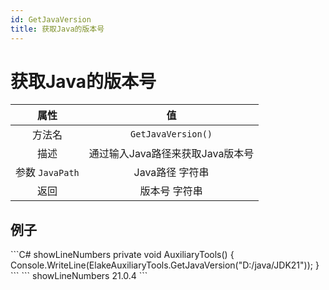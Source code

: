 ```yaml
---
id: GetJavaVersion
title: 获取Java的版本号
---
```


# 获取Java的版本号

|      属性       |                值                |
| :-------------: | :------------------------------: |
|     方法名      |        `GetJavaVersion()`        |
|      描述       | 通过输入Java路径来获取Java版本号 |
| 参数 `JavaPath` |         Java路径 字符串          |
|      返回       |          版本号 字符串           |

## 例子

<Tabs>
    <TabItem value="Code" label="代码">
        ```C# showLineNumbers
        private void AuxiliaryTools()
        {
            Console.WriteLine(ElakeAuxiliaryTools.GetJavaVersion("D:/java/JDK21"));
        }
        ```
    </TabItem>
    <TabItem value="Return" label="返回">
        ``` showLineNumbers
        21.0.4
        ```
    </TabItem>
</Tabs>
